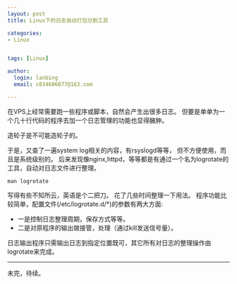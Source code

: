 ```yaml
---
layout: post
title: Linux下的日志自动打包分割工具

categories:
- Linux


tags: [Linux]

author:
  login: lanbing
  email: c834606877@163.com

---
```



在VPS上经常需要跑一些程序或脚本，自然会产生出很多日志。
但要是单单为一个几十行代码的程序去加一个日志管理的功能也显得臃肿。

造轮子是不可能造轮子的。

于是，又查了一遍system log相关的内容，有rsyslogd等等，
但不方便使用，而且是系统级别的。
后来发现像nginx,httpd，等等都是有通过一个名为logrotate的工具，自动对日志文件进行整理。

```
man logrotate

```

写得有些不知所云，英语是个二把刀。
花了几些时间整理一下用法。
程序功能比较简单，配置文件(/etc/logrotate.d/*)的参数有两大方面:

- 一是控制日志整理周期，保存方式等等。
- 二是对原程序的输出做接管，处理（通过kill发送信号量）。

日志输出程序只需输出日志到指定位置既可，其它所有对日志的整理操作由logrotate来完成。


---

未完，待续。
